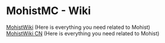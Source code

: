 # MohistMC - Wiki

  [MohistWiki](https://mohistmc.com/mohist/docs) (Here is everything you need related to Mohist)  
  [MohistWiki CN](https://mohistmc.cn/mohist/docs) (Here is everything you need related to Mohist)

